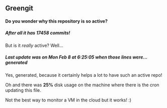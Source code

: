 ## Greengit

#### Do you wonder why this repository is so active?

##### After all it has 17458 commits!

But is it *really* active? Well...

##### Last update was on Mon Feb 8 at 6:25:05 when those lines were... generated

Yes, generated, because it certainly helps a lot to have such an active repo!

Oh and there was **25%** disk usage on the machine
where there is the cron updating this file.

Not the best way to monitor a VM in the cloud but it works! :)
